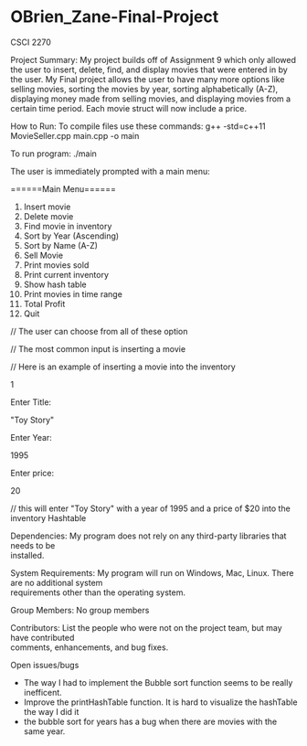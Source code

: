 # OBrien_Zane-Final-Project
CSCI 2270

Project	Summary:
  My project builds off of Assignment 9 which only allowed the user to insert, delete, find, and display movies that were entered in by the user. My Final project allows the user to have many more options like selling movies, sorting the movies by year, sorting alphabetically (A-Z), displaying money made from selling movies, and displaying movies from a certain time period. Each movie struct will now include a price. 
  
How to Run:
To compile files use these commands: g++ -std=c++11 MovieSeller.cpp main.cpp -o main

To run program: ./main

  The user is immediately prompted with a main menu:
  
  ======Main Menu======
  1. Insert movie
  2. Delete movie
  3. Find movie in inventory
  4. Sort by Year (Ascending)
  5. Sort by Name (A-Z)
  6. Sell Movie
  7. Print movies sold
  8. Print current inventory
  9. Show hash table
  10. Print movies in time range
  11. Total Profit
  12. Quit
  
  // The user can choose from all of these option

  // The most common input is inserting a movie
  
  // Here is an example of inserting a movie into the inventory
  
  1
  
  Enter Title:
  
  "Toy Story"
  
  Enter Year:
  
  1995
  
  Enter price:
  
  20
  
  // this will enter "Toy Story" with a year of 1995 and a price of $20 into the inventory Hashtable


Dependencies:
  My program	does not rely on any third-party libraries that	needs	to	be	
installed.

System	Requirements:
  My program will run on Windows,	Mac, Linux.	There	are no additional	system	
requirements other than the operating	system.

Group	Members:
  No group members

Contributors:
  List	the	people	who	were	not	on	the	project	team,	but	may	have contributed	
comments,	enhancements,	and	bug	fixes.

Open	issues/bugs
- The way I had to implement the Bubble sort function seems to be really inefficent.
- Improve the printHashTable function. It is hard to visualize the hashTable the way I did it
- the bubble sort for years has a bug when there are movies with the same year.
